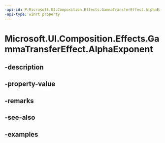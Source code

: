 ```yaml
---
-api-id: P:Microsoft.UI.Composition.Effects.GammaTransferEffect.AlphaExponent
-api-type: winrt property
---
```


# Microsoft.UI.Composition.Effects.GammaTransferEffect.AlphaExponent

<!--
public float AlphaExponent { get; set; }
-->


## -description

## -property-value

## -remarks

## -see-also

## -examples


